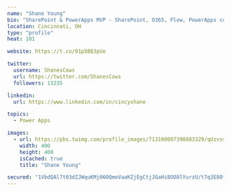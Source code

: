 ```yaml
---
name: "Shane Young"
bio: "SharePoint & PowerApps MVP - SharePoint, O365, Flow, PowerApps consulting? @PowerApps911 | Pure Snark? You found it."
location: Cincinnati, OH
type: "profile"
heat: 101

website: https://t.co/91p5BQ3pUe

twitter:
  username: ShanesCows
  url: https://twitter.com/ShanesCows
  followers: 13235

linkedin:
  url: https://www.linkedin.com/in/cincyshane

topics:
  - Power Apps

images:
  - url: https://pbs.twimg.com/profile_images/713100007398883329/qUzvsvQ3_400x400.jpg
    width: 400
    height: 400
    isCached: true
    title: "Shane Young"

secured: "1VbdQAl7t03dZJWquKMj060QmoVaaKZjEgCtjJGaHi8OO8lYurzU/t7q3E8OfcUFxOA+a24G6IX6CExaMKmHD2tk0IKIf8cIep9enkEs+HWWGo1hD5c9ivGah+RccE886990r9shLd14CKFekxka3gmOBJhIj/6l9qU+osaMmyW0aCjxBXAwUvcJADQCW1pOwtNKxT9YUL3ZOph6SOB5jcCeJVqpwvKGsx+O8cowPF65A76+1/cFmMNjUTj5cIH9QFJPUfGD83ZgzIKDNVwxxUAEAQ1tFhC2eLtchIDHPYgKN6mWBrqp5jfmZ79+EsZyBQppE//cGm6e6nWvtm55TY+ekra3umsty9GjMrPQ3lnQvEg4UaxQFm7fYcGVoJP8cNMIDLxm8MH9g93WdZBXemVFD2jyrr8ekmP3DbsE3gg=;PZr8ku7c4EdMdrGaqfzQCw=="
---
```


